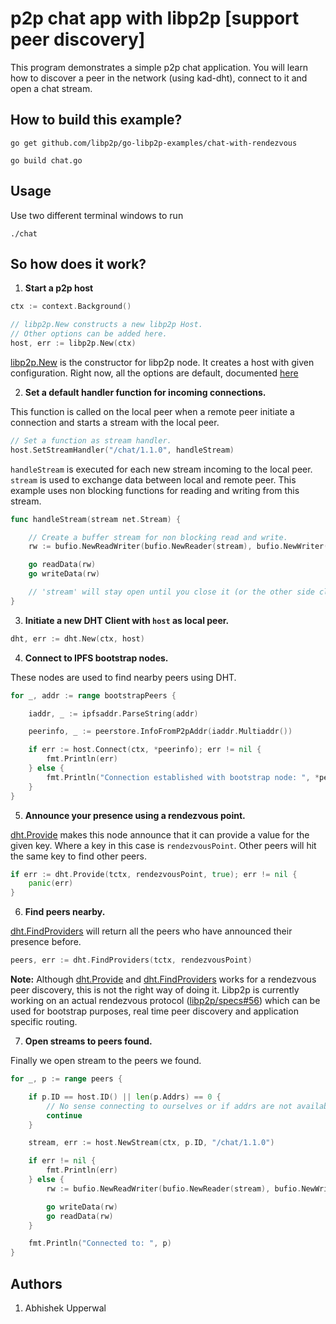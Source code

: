 # p2p chat app with libp2p [support peer discovery]

This program demonstrates a simple p2p chat application. You will learn how to discover a peer in the network (using kad-dht), connect to it and open a chat stream. 

## How to build this example?

```
go get github.com/libp2p/go-libp2p-examples/chat-with-rendezvous

go build chat.go
```

## Usage

Use two different terminal windows to run

```
./chat
```
## So how does it work?

1. **Start a p2p host**
```go
ctx := context.Background()

// libp2p.New constructs a new libp2p Host.
// Other options can be added here.
host, err := libp2p.New(ctx)
```
[libp2p.New](https://godoc.org/github.com/libp2p/go-libp2p#New) is the constructor for libp2p node. It creates a host with given configuration. Right now, all the options are default, documented [here](https://godoc.org/github.com/libp2p/go-libp2p#New)

2. **Set a default handler function for incoming connections.**

This function is called on the local peer when a remote peer initiate a connection and starts a stream with the local peer.
```go
// Set a function as stream handler.
host.SetStreamHandler("/chat/1.1.0", handleStream)
```

```handleStream``` is executed for each new stream incoming to the local peer. ```stream``` is used to exchange data between local and remote peer. This example uses non blocking functions for reading and writing from this stream.

```go
func handleStream(stream net.Stream) {

    // Create a buffer stream for non blocking read and write.
    rw := bufio.NewReadWriter(bufio.NewReader(stream), bufio.NewWriter(stream))

    go readData(rw)
    go writeData(rw)

    // 'stream' will stay open until you close it (or the other side closes it).
}
```

3. **Initiate a new DHT Client with ```host``` as local peer.**


```go
dht, err := dht.New(ctx, host)
```

4. **Connect to IPFS bootstrap nodes.**

These nodes are used to find nearby peers using DHT.

```go
for _, addr := range bootstrapPeers {

    iaddr, _ := ipfsaddr.ParseString(addr)

    peerinfo, _ := peerstore.InfoFromP2pAddr(iaddr.Multiaddr())

    if err := host.Connect(ctx, *peerinfo); err != nil {
        fmt.Println(err)
    } else {
        fmt.Println("Connection established with bootstrap node: ", *peerinfo)
    }
}
```

5. **Announce your presence using a rendezvous point.**

[dht.Provide](https://godoc.org/github.com/libp2p/go-libp2p-kad-dht#IpfsDHT.Provide) makes this node announce that it can provide a value for the given key. Where a key in this case is ```rendezvousPoint```. Other peers will hit the same key to find other peers.

```go
if err := dht.Provide(tctx, rendezvousPoint, true); err != nil {
    panic(err)
}
```

6. **Find peers nearby.**

[dht.FindProviders](https://godoc.org/github.com/libp2p/go-libp2p-kad-dht#IpfsDHT.FindProviders) will return all the peers who have announced their presence before.

```go
peers, err := dht.FindProviders(tctx, rendezvousPoint)
```

**Note:** Although [dht.Provide](https://godoc.org/github.com/libp2p/go-libp2p-kad-dht#IpfsDHT.Provide) and [dht.FindProviders](https://godoc.org/github.com/libp2p/go-libp2p-kad-dht#IpfsDHT.FindProviders) works for a rendezvous peer discovery, this is not the right way of doing it. Libp2p is currently working on an actual rendezvous protocol ([libp2p/specs#56](https://github.com/libp2p/specs/pull/56)) which can be used for bootstrap purposes, real time peer discovery and application specific routing.

7. **Open streams to peers found.**

Finally we open stream to the peers we found.

```go
for _, p := range peers {

    if p.ID == host.ID() || len(p.Addrs) == 0 {
        // No sense connecting to ourselves or if addrs are not available
        continue
    }

    stream, err := host.NewStream(ctx, p.ID, "/chat/1.1.0")

    if err != nil {
        fmt.Println(err)
    } else {
        rw := bufio.NewReadWriter(bufio.NewReader(stream), bufio.NewWriter(stream))

        go writeData(rw)
        go readData(rw)
    }

    fmt.Println("Connected to: ", p)
}
```

## Authors
1. Abhishek Upperwal

